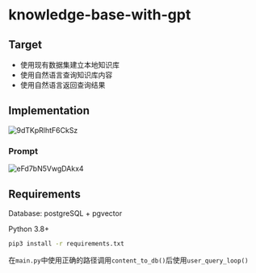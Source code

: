 # knowledge-base-with-gpt

## Target

- 使用现有数据集建立本地知识库
- 使用自然语言查询知识库内容
- 使用自然语言返回查询结果

## Implementation

![9dTKpRlhtF6CkSz](https://s2.loli.net/2023/03/14/9dTKpRlhtF6CkSz.jpg)

### Prompt

![eFd7bN5VwgDAkx4](https://s2.loli.net/2023/03/14/eFd7bN5VwgDAkx4.png)

## Requirements

Database: postgreSQL + pgvector

Python 3.8+

```bash
pip3 install -r requirements.txt
```

在`main.py`中使用正确的路径调用`content_to_db()`后使用`user_query_loop()`
